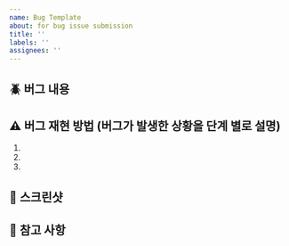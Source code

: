 ```yaml
---
name: Bug Template
about: for bug issue submission
title: ''
labels: ''
assignees: ''
---
```


## 🪲 버그 내용

## ⚠ 버그 재현 방법 (버그가 발생한 상황을 단계 별로 설명)

1.
2.
3.

## 📸 스크린샷

## 🥚 참고 사항